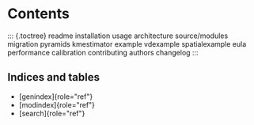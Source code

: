Contents
========

::: {.toctree}
readme installation usage architecture source/modules migration pyramids
kmestimator example vdexample spatialexample eula performance
calibration contributing authors changelog
:::

Indices and tables
------------------

-   [genindex]{role="ref"}
-   [modindex]{role="ref"}
-   [search]{role="ref"}
